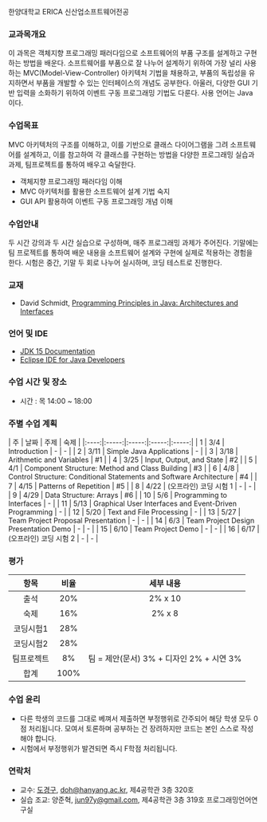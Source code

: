 한양대학교 ERICA 신산업소프트웨어전공

### 교과목개요

이 과목은 객체지향 프로그래밍 패러다임으로 소프트웨어의 부품 구조를 설계하고 구현하는 방법을 배운다. 소프트웨어를 부품으로 잘 나누어 설계하기 위하여  가장 널리 사용하는 MVC(Model-View-Controller) 아키텍처 기법을 채용하고, 부품의 독립성을 유지하면서 부품을 개발할 수 있는 인터페이스의 개념도 공부한다. 아울러, 다양한 GUI 기반 입력을 소화하기 위하여 이벤트 구동 프로그래밍 기법도 다룬다. 사용 언어는 Java 이다.

### 수업목표

MVC 아키텍처의 구조를 이해하고, 이를 기반으로 클래스 다이어그램을 그려 소프트웨어를 설계하고, 이를 참고하여 각 클래스를 구현하는 방법을 다양한 프로그래밍 실습과 과제, 팀프로젝트를 통하여 배우고 숙달한다. 

- 객체지향 프로그래밍 패러다임 이해
- MVC 아키텍처를 활용한 소프트웨어 설계 기법 숙지
- GUI API 활용하여 이벤트 구동 프로그래밍 개념 이해

### 수업안내

두 시간 강의과 두 시간 실습으로 구성하며, 매주 프로그래밍 과제가 주어진다. 기말에는 팀 프로젝트를 통하여 배운 내용을 소프트웨어 설계와 구현에 실제로 적용하는 경험을 한다. 시험은 중간, 기말 두 회로 나누어 실시하며, 코딩 테스트로 진행한다. 

### 교재
- David Schmidt, [Programming Principles in Java: Architectures and Interfaces](http://people.cs.ksu.edu/~schmidt/CIS200/home.html)


### 언어 및 IDE
- [JDK 15 Documentation](https://docs.oracle.com/en/java/javase/15/index.html)
- [Eclipse IDE for Java Developers](https://www.eclipse.org/downloads/)

### 수업 시간 및 장소

-  시간 : 목 14:00 ~ 18:00

### 주별 수업 계획

| 주 | 날짜 | 주제 | 숙제 |
|:----:|:-----:|:-----:|:-----:|:-----:|
|  1  | 3/4 | Introduction  | - | - |
|  2  | 3/11 | Simple Java Applications  | - |
|  3  | 3/18 | Arithmetic and Variables | #1 |
|  4  | 3/25 | Input, Output, and State | #2 |
|  5  | 4/1 | Component Structure: Method and Class Building | #3 |
|  6  | 4/8 | Control Structure: Conditional Statements and Software Architecture | #4 |
|  7  | 4/15 | Patterns of Repetition | #5 |
|  8  | 4/22 | (오프라인) 코딩 시험 1 | - | - |
|  9  | 4/29 | Data Structure: Arrays | #6 |
|  10 | 5/6 | Programming to Interfaces | - |
|  11 | 5/13 | Graphical User Interfaces and Event-Driven Programming | - |
|  12 | 5/20 | Text and File Processing | - |
|  13 | 5/27 | Team Project Proposal Presentation | - | - |
|  14 | 6/3 | Team Project Design Presentation Demo | - | - |
|  15 | 6/10 | Team Project Demo | - | - |
|  16 | 6/17 | (오프라인) 코딩 시험 2 | - | - |

### 평가

| 항목 | 비율 | 세부 내용 |
|:---:|:---:|:---:|
| 출석 | 20% | 2% x 10 |
| 숙제 | 16% | 2% x 8 |
| 코딩시험1 | 28% | |
| 코딩시험2 | 28% | |
| 팀프로젝트 | 8% | 팀 = 제안(문서) 3% + 디자인 2% + 시연 3% |
| 합계 | 100% |  |

### 수업 윤리
- 다른 학생의 코드를 그대로 베껴서 제출하면 부정행위로 간주되어 해당 학생 모두 0점 처리됩니다. 모여서 토론하며 공부하는 건 장려하지만 코드는 본인 스스로 작성해야 합니다.
- 시험에서 부정행위가 발견되면 즉시 F학점 처리됩니다.

### 연락처

- 교수: [도경구](http://doggzone.github.io/home), doh@hanyang.ac.kr, 제4공학관 3층 320호
- 실습 조교: 양준혁, jun97y@gmail.com, 제4공학관 3층 319호 프로그래밍언어연구실

